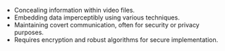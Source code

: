 - Concealing information within video files.
- Embedding data imperceptibly using various techniques.
- Maintaining covert communication, often for security or privacy purposes.
- Requires encryption and robust algorithms for secure implementation.